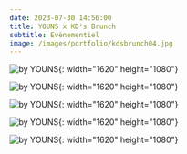```yaml
---
date: 2023-07-30 14:56:00
title: YOUNS x KD's Brunch
subtitle: Evènementiel
image: /images/portfolio/kdsbrunch04.jpg
---
```

![by YOUNS](/images/portfolio/kdsbrunch00-1.jpg){: width="1620" height="1080"}

![by YOUNS](/images/portfolio/kdsbrunch01.jpg){: width="1620" height="1080"}

![by YOUNS](/images/portfolio/kdsbrunch03.jpg){: width="1620" height="1080"}

![by YOUNS](/images/portfolio/kdsbrunch04.jpg){: width="1620" height="1080"}

![by YOUNS](/images/portfolio/kdsbrunch05.jpg){: width="1620" height="1080"}
